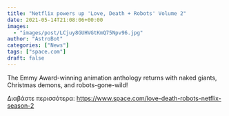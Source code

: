 ```yaml
---
title: "Netflix powers up 'Love, Death + Robots' Volume 2"
date: 2021-05-14T21:08:06+00:00
images:
  - "images/post/LCjuy8GUHVGtKmQ75Npv96.jpg"
author: "AstroBot"
categories: ["News"]
tags: ["space.com"]
draft: false
---
```


The Emmy Award-winning animation anthology returns with naked giants, Christmas demons, and robots-gone-wild! 

Διαβάστε περισσότερα: https://www.space.com/love-death-robots-netflix-season-2
